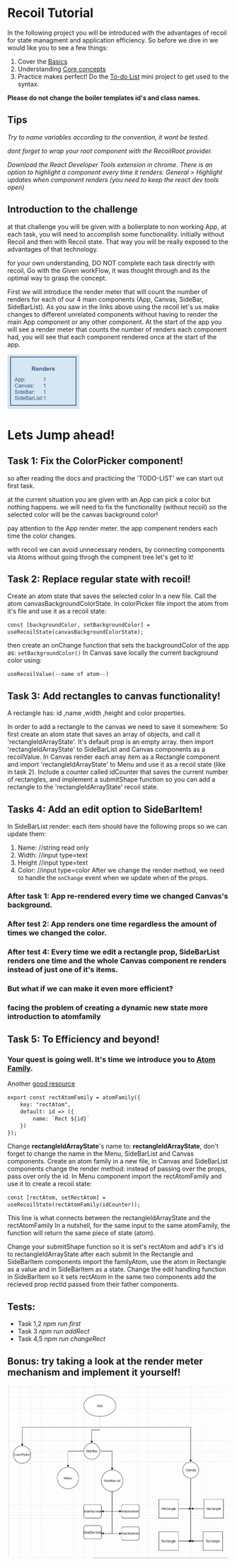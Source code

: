 # Recoil Tutorial

In the following project you will be introduced with the advantages of recoil for state managment and application efficiency.
So before we dive in we would like you to see a few things:

1. Cover the [Basics](https://www.youtube.com/watch?v=_ISAA_Jt9kI&feature=emb_title&ab_channel=ReactEurope)
2. Understanding [Core concepts](https://recoiljs.org/docs/introduction/core-concepts)
3. Practice makes perfect! Do the [To-do List](https://recoiljs.org/docs/basic-tutorial/intro) mini project to get used to the syntax.

**Please do not change the boiler templates id's and class names.**

## Tips

_Try to name variables according to the convention, it wont be tested._

_dont forget to wrap your root component with the RecoilRoot provider._

_Download the React Developer Tools extension in chrome. There is an option to highlight a component every time it renders: General > Highlight updates when component renders (you need to keep the react dev tools open)_

## Introduction to the challenge

at that challenge you will be given with a bolierplate to non working App, at each task, you will need to accomplish some functionallity. initially without Recoil and then with Recoil state.
That way you will be really exposed to the advantages of that technology.

for your own understanding, DO NOT complete each task directrly with recoil, Go with the Given workFlow, it was thought through and its the optimal way to grasp the concept.

First we will introduce the render meter that will count the number of renders for each of our 4 main components (App, Canvas, SideBar, SideBarList). As you saw in the links above using the recoil let's us make changes to different unrelated components without having to render the main App component or any other component.
At the start of the app you will see a render meter that counts the number of renders each component had, you will see that each component rendered once at the start of the app.

![render image](./render-meter.png)

# Lets Jump ahead!

## Task 1: Fix the ColorPicker component!

so after reading the docs and practicing the 'TODO-LIST' we can start out first task.

at the current situation you are given with an App can pick a color but nothing happens. we will need to fix the functionality (without recoil) so the selected color will be the canvas background color!

pay attention to the App render meter.
the app compenent renders each time the color changes.

with recoil we can avoid unnecessary renders, by connecting components via Atoms without going throgh the compnent tree let's get to it!

## Task 2: Replace regular state with recoil!

Create an atom state that saves the selected color In a new file. Call the atom canvasBackgroundColorState.
In colorPicker file import the atom from it's file and use it as a recoil state:

```
const [backgroundColor, setBackgroundColor] = useRecoilState(canvasBackgroundColorState);
```

then create an onChange function that sets the backgroundColor of the app as: `setBackgroundColor()`
In Canvas save locally the current background color using:

```
useRecoilValue(--name of atom--)
```

## Task 3: Add rectangles to canvas functionality!

A rectangle has: id ,name ,width ,height and color properties.

In order to add a rectangle to the canvas we need to save it somewhere:
So first create an atom state that saves an array of objects, and call it 'rectangleIdArrayState'. It's default prop is an empty array. then
import 'rectangleIdArrayState' to SideBarList and Canvas components as a recoilValue.
In Canvas render each array item as a Rectangle component and import 'rectangleIdArrayState' to Menu and use it as a recoil state (like in task 2).
Include a counter called idCounter that saves the current number of rectangles, and implement a submitShape function so you can add a rectangle to the 'rectangleIdArrayState' recoil state.

## Tasks 4: Add an edit option to SideBarItem!

In SideBarList render: each item should have the following props so we can update them:

1. Name: //string read only
2. Width: //input type=text
3. Height //input type=text
4. Color: //input type=color
   After we change the render method, we need to handle the `onChange` event when we update when of the props.

### After task 1: App re-rendered every time we changed Canvas's background.

### After test 2: App renders one time regardless the amount of times we changed the color.

### After test 4: Every time we edit a rectangle prop, SideBarList renders one time and the whole Canvas component re renders instead of just one of it's items.

### But what if we can make it **even more** efficient?

### facing the problem of creating a dynamic new state more introduction to atomfamily

## Task 5: To Efficiency and beyond!

### Your quest is going well. It's time we introduce you to [**Atom Family**](https://recoiljs.org/docs/api-reference/utils/atomFamily/).

Another [good resource](https://www.youtube.com/watch?v=9JVE8OGRSlA)

```
export const rectAtomFamily = atomFamily({
	key: "rectAtom",
	default: id => ({
		name: `Rect ${id}`
	})
});
```

Change **rectangleIdArrayState**'s name to: **rectangleIdArrayState**, don't forget to change the name in the Menu, SideBarList and Canvas components.
Create an atom family in a new file, in Canvas and SideBarList components change the render method: instead of passing over the props, pass over only the id.
In Menu component import the rectAtomFamily and use it to create a recoil state:

```
const [rectAtom, setRectAtom] = useRecoilState(rectAtomFamily(idCounter));
```

This line is what connects between the rectangleIdArrayState and the rectAtomFamily In a nutshell, for the same input to the same atomFamily, the function will return the same piece of state (atom).

Change your submitShape function so it is set's rectAtom and add's it's id to rectangleIdArrayState after each submit
In the Rectangle and SideBarItem components import the familyAtom, use the atom in Rectangle as a value and in SideBarItem as a state.
Change the edit handling function in SideBarItem so it sets rectAtom in the same two components add the recieved prop rectId passed from their father components.

## Tests:

- Task 1,2 _npm run first_
- Task 3 _npm run addRect_
- Task 4,5 _npm run changeRect_

## Bonus: try taking a look at the render meter mechanism and implement it yourself!

![App flow-chart](./Flow-chart.jpeg)
